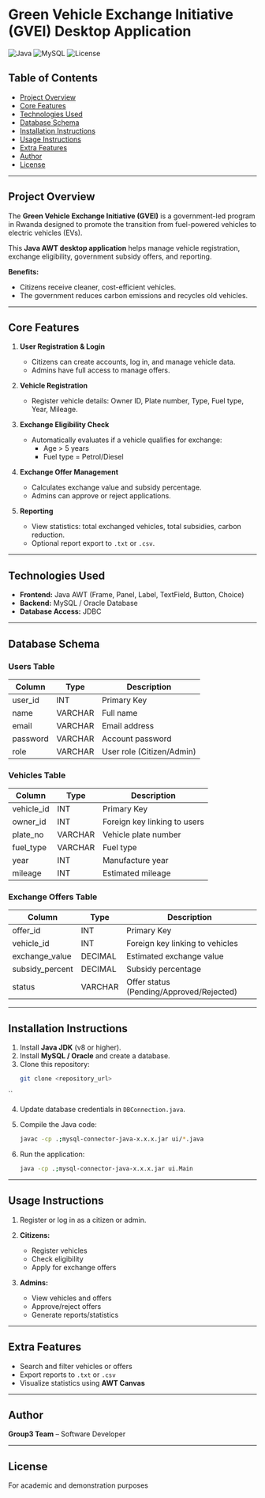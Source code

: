 
# Green Vehicle Exchange Initiative (GVEI) Desktop Application

![Java](https://img.shields.io/badge/Java-AWT-blue) ![MySQL](https://img.shields.io/badge/MySQL-database-green) ![License](https://img.shields.io/badge/License-Academic-orange)

## Table of Contents
- [Project Overview](#project-overview)
- [Core Features](#core-features)
- [Technologies Used](#technologies-used)
- [Database Schema](#database-schema)
- [Installation Instructions](#installation-instructions)
- [Usage Instructions](#usage-instructions)
- [Extra Features](#extra-features)
- [Author](#author)
- [License](#license)

---

## Project Overview
The **Green Vehicle Exchange Initiative (GVEI)** is a government-led program in Rwanda designed to promote the transition from fuel-powered vehicles to electric vehicles (EVs).  

This **Java AWT desktop application** helps manage vehicle registration, exchange eligibility, government subsidy offers, and reporting.

**Benefits:**  
- Citizens receive cleaner, cost-efficient vehicles.  
- The government reduces carbon emissions and recycles old vehicles.  

---

## Core Features

1. **User Registration & Login**  
   - Citizens can create accounts, log in, and manage vehicle data.  
   - Admins have full access to manage offers.  

2. **Vehicle Registration**  
   - Register vehicle details: Owner ID, Plate number, Type, Fuel type, Year, Mileage.

3. **Exchange Eligibility Check**  
   - Automatically evaluates if a vehicle qualifies for exchange:  
     - Age > 5 years  
     - Fuel type = Petrol/Diesel  

4. **Exchange Offer Management**  
   - Calculates exchange value and subsidy percentage.  
   - Admins can approve or reject applications.  

5. **Reporting**  
   - View statistics: total exchanged vehicles, total subsidies, carbon reduction.  
   - Optional report export to `.txt` or `.csv`.  

---

## Technologies Used
- **Frontend:** Java AWT (Frame, Panel, Label, TextField, Button, Choice)  
- **Backend:** MySQL / Oracle Database  
- **Database Access:** JDBC  

---

## Database Schema

### Users Table
| Column | Type | Description |
|--------|------|-------------|
| user_id | INT | Primary Key |
| name | VARCHAR | Full name |
| email | VARCHAR | Email address |
| password | VARCHAR | Account password |
| role | VARCHAR | User role (Citizen/Admin) |

### Vehicles Table
| Column | Type | Description |
|--------|------|-------------|
| vehicle_id | INT | Primary Key |
| owner_id | INT | Foreign key linking to users |
| plate_no | VARCHAR | Vehicle plate number |
| fuel_type | VARCHAR | Fuel type |
| year | INT | Manufacture year |
| mileage | INT | Estimated mileage |

### Exchange Offers Table
| Column | Type | Description |
|--------|------|-------------|
| offer_id | INT | Primary Key |
| vehicle_id | INT | Foreign key linking to vehicles |
| exchange_value | DECIMAL | Estimated exchange value |
| subsidy_percent | DECIMAL | Subsidy percentage |
| status | VARCHAR | Offer status (Pending/Approved/Rejected) |

---

## Installation Instructions
1. Install **Java JDK** (v8 or higher).  
2. Install **MySQL / Oracle** and create a database.  
3. Clone this repository:  
   ```bash
   git clone <repository_url>
``

4. Update database credentials in `DBConnection.java`.
5. Compile the Java code:

   ```bash
   javac -cp .;mysql-connector-java-x.x.x.jar ui/*.java
   ```
6. Run the application:

   ```bash
   java -cp .;mysql-connector-java-x.x.x.jar ui.Main
   ```

---

## Usage Instructions

1. Register or log in as a citizen or admin.
2. **Citizens:**

   * Register vehicles
   * Check eligibility
   * Apply for exchange offers
3. **Admins:**

   * View vehicles and offers
   * Approve/reject offers
   * Generate reports/statistics

---

## Extra Features

* Search and filter vehicles or offers
* Export reports to `.txt` or `.csv`
* Visualize statistics using **AWT Canvas**

---

## Author

**Group3 Team** – Software Developer

---

## License

For academic and demonstration purposes

```


